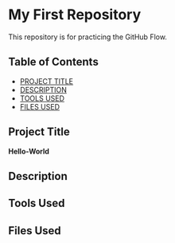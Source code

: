 # My First Repository   
This repository is for practicing the GitHub Flow.  

## Table of Contents

- [PROJECT TITLE](#Project-Title)
- [DESCRIPTION](#Description)
- [TOOLS USED](#Tools-Used)
- [FILES USED](#Files-Used)

## Project Title    

**Hello-World**

## Description      


## Tools Used      


## Files Used      
